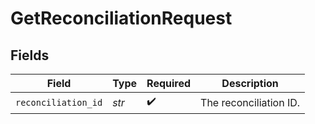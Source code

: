 # GetReconciliationRequest


## Fields

| Field                  | Type                   | Required               | Description            |
| ---------------------- | ---------------------- | ---------------------- | ---------------------- |
| `reconciliation_id`    | *str*                  | :heavy_check_mark:     | The reconciliation ID. |